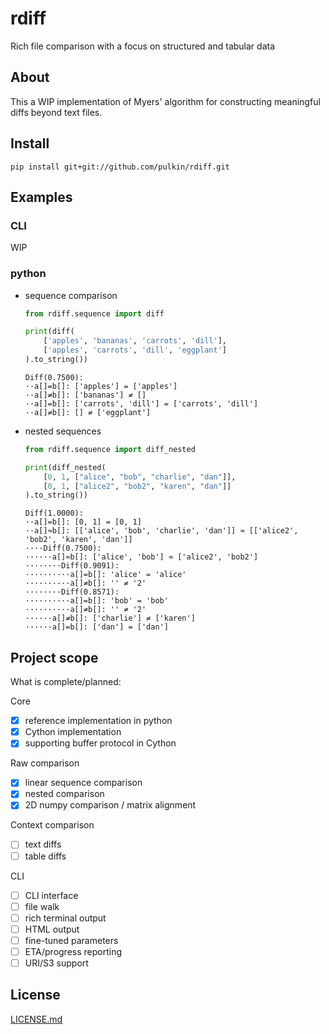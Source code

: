 # rdiff

Rich file comparison with a focus on structured and tabular data

About
-----

This a WIP implementation of Myers' algorithm for constructing meaningful diffs beyond text files.

Install
-------

```commandline
pip install git+git://github.com/pulkin/rdiff.git
```

Examples
--------

### CLI

WIP

### python

- sequence comparison
  ```python
  from rdiff.sequence import diff
  
  print(diff(
      ['apples', 'bananas', 'carrots', 'dill'],
      ['apples', 'carrots', 'dill', 'eggplant']
  ).to_string())
  ```
  
  ```text
  Diff(0.7500):
  ··a[]=b[]: ['apples'] = ['apples']
  ··a[]≠b[]: ['bananas'] ≠ []
  ··a[]=b[]: ['carrots', 'dill'] = ['carrots', 'dill']
  ··a[]≠b[]: [] ≠ ['eggplant']
  ```

- nested sequences
  ```python
  from rdiff.sequence import diff_nested

  print(diff_nested(
      [0, 1, ["alice", "bob", "charlie", "dan"]],
      [0, 1, ["alice2", "bob2", "karen", "dan"]]
  ).to_string())
  ```
  
  ```text
  Diff(1.0000):
  ··a[]=b[]: [0, 1] = [0, 1]
  ··a[]≈b[]: [['alice', 'bob', 'charlie', 'dan']] ≈ [['alice2', 'bob2', 'karen', 'dan']]
  ····Diff(0.7500):
  ······a[]≈b[]: ['alice', 'bob'] ≈ ['alice2', 'bob2']
  ········Diff(0.9091):
  ··········a[]=b[]: 'alice' = 'alice'
  ··········a[]≠b[]: '' ≠ '2'
  ········Diff(0.8571):
  ··········a[]=b[]: 'bob' = 'bob'
  ··········a[]≠b[]: '' ≠ '2'
  ······a[]≠b[]: ['charlie'] ≠ ['karen']
  ······a[]=b[]: ['dan'] = ['dan']
  ```

Project scope
-------------

What is complete/planned:

Core

- [x] reference implementation in python
- [x] Cython implementation
- [x] supporting buffer protocol in Cython

Raw comparison

- [x] linear sequence comparison
- [x] nested comparison
- [x] 2D numpy comparison / matrix alignment

Context comparison

- [ ] text diffs
- [ ] table diffs

CLI

- [ ] CLI interface
- [ ] file walk
- [ ] rich terminal output
- [ ] HTML output
- [ ] fine-tuned parameters
- [ ] ETA/progress reporting
- [ ] URI/S3 support

License
-------

[LICENSE.md](LICENSE.md)
